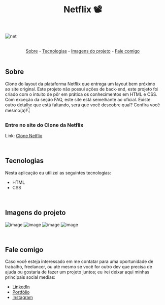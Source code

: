 <h1 align="center">Netflix 📽</h1>

<br>

![net](https://user-images.githubusercontent.com/75648386/195621316-3c297c33-b281-4b5a-8e19-5ae8b91e355d.gif)

<br>

<div align="center">
  <a href="#sobre">Sobre</a> -
  <a href="#tecnologias">Tecnologias</a> -
  <a href="#imagens-do-projeto">Imagens do projeto</a> -
  <a href="#fale-comigo">Fale comigo</a>
</div>

<br>

## Sobre

<p>Clone do layout da plataforma Netflix que entrega um layout bem próximo ao site original. Este projeto não possui ações de back-end, este projeto foi criado com o intuito de pôr em prática os conhecimentos em HTML e CSS.  Com exceção da seção FAQ, este site está semelhante ao oficial. Existe outro detalhe que está faltando, será que você descobre qual? Confira você mesmo(a)!👇
  
### Entre no site do Clone da Netflix

Link: <a href="https://luizmeraki.github.io/Netflix/netflix/" target="blank">Clone Netflix</a>

<br>

## Tecnologias

<p>Nesta aplicação eu utilizei as seguintes tecnologias:</p>

<ul>
  <li>HTML</li>
  <li>CSS</li>
</ul>

<br>
  
## Imagens do projeto

![image](https://user-images.githubusercontent.com/75648386/174412383-8fb11e42-537f-4547-bfef-2d6f33bad098.png)
![image](https://user-images.githubusercontent.com/75648386/174412385-91b296eb-244d-4842-92d2-b9845a4821f6.png)
![image](https://user-images.githubusercontent.com/75648386/174412386-545ffff3-4a7a-4c9a-a41d-f22116f660c5.png)
![image](https://user-images.githubusercontent.com/75648386/174412389-d4740938-2efc-4dc4-81be-6ed8a0d3b113.png)

<br>

## Fale comigo

<p>Caso você esteja interessado em me contatar para uma oportunidade de trabalho, freelancer, ou até mesmo se você for outro dev que precisa de ajuda ou gostaria de fazer
  um projeto juntos; eu irei deixar aqui minhas principais social medias:
</p>

<ul>
  <li><a href="https://www.linkedin.com/in/luiz-henrique-dev-frontend/" target="_blank">LinkedIn</a></li>
  <li><a href="https://portfolio-luizmeraki.vercel.app/" target="_blank">Portfólio</a></li>
  <li><a href="https://www.instagram.com/luizmeraki/" target="_blank">Instagram</a></li>
</ul>
